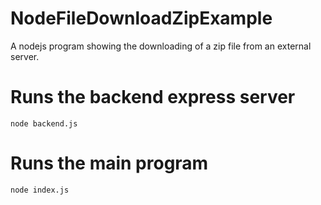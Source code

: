 # NodeFileDownloadZipExample
A nodejs program showing the downloading of a zip file from an external server.

# Runs the backend express server
``
node backend.js
``

# Runs the main program
``
node index.js
``
